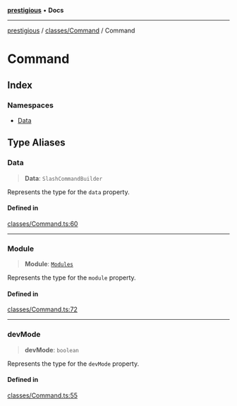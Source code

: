 [**prestigious**](../../../../README.md) • **Docs**

***

[prestigious](../../../../README.md) / [classes/Command](../../README.md) / Command

# Command

## Index

### Namespaces

- [Data](namespaces/Data.md)

## Type Aliases

### Data

> **Data**: `SlashCommandBuilder`

Represents the type for the `data` property.

#### Defined in

[classes/Command.ts:60](https://github.com/LightBlueGamer/Prestigious/blob/85a20b132e245a5deb00df242c82d7c6845a7ed4/src/lib/classes/Command.ts#L60)

***

### Module

> **Module**: [`Modules`](../../../../enums/Modules.md#modules)

Represents the type for the `module` property.

#### Defined in

[classes/Command.ts:72](https://github.com/LightBlueGamer/Prestigious/blob/85a20b132e245a5deb00df242c82d7c6845a7ed4/src/lib/classes/Command.ts#L72)

***

### devMode

> **devMode**: `boolean`

Represents the type for the `devMode` property.

#### Defined in

[classes/Command.ts:55](https://github.com/LightBlueGamer/Prestigious/blob/85a20b132e245a5deb00df242c82d7c6845a7ed4/src/lib/classes/Command.ts#L55)
